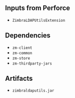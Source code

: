 ## Inputs from Perforce

- `ZimbraLDAPUtilsExtension`

## Dependencies

- `zm-client`
- `zm-common`
- `zm-store`
- `zm-thirdparty-jars`

## Artifacts

- `zimbraldaputils.jar`

